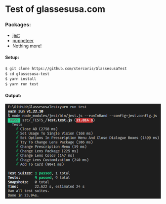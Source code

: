 # Test of glassesusa.com

### Packages:

- [jest]
- [puppeteer]
- Nothing more!

#### Setup:

```sh
$ git clone https://github.com/stercoris/GlassesusaTest
$ cd glassesusa-test
$ yarn install
$ yarn run test
```

#### Output:

![tests](/images/testcases.png)

[jest]: https://jestjs.io/
[puppeteer]: https://pptr.dev/
